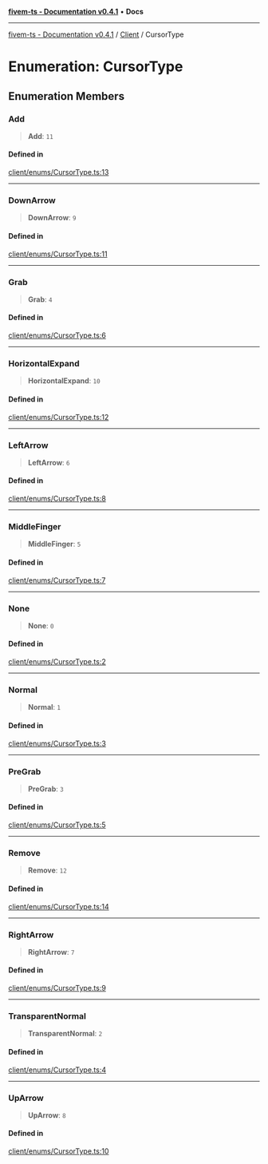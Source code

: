 [**fivem-ts - Documentation v0.4.1**](../../../README.md) • **Docs**

***

[fivem-ts - Documentation v0.4.1](../../../README.md) / [Client](../README.md) / CursorType

# Enumeration: CursorType

## Enumeration Members

### Add

> **Add**: `11`

#### Defined in

[client/enums/CursorType.ts:13](https://github.com/Purpose-Dev/fivem-ts/blob/main/src/client/enums/CursorType.ts#L13)

***

### DownArrow

> **DownArrow**: `9`

#### Defined in

[client/enums/CursorType.ts:11](https://github.com/Purpose-Dev/fivem-ts/blob/main/src/client/enums/CursorType.ts#L11)

***

### Grab

> **Grab**: `4`

#### Defined in

[client/enums/CursorType.ts:6](https://github.com/Purpose-Dev/fivem-ts/blob/main/src/client/enums/CursorType.ts#L6)

***

### HorizontalExpand

> **HorizontalExpand**: `10`

#### Defined in

[client/enums/CursorType.ts:12](https://github.com/Purpose-Dev/fivem-ts/blob/main/src/client/enums/CursorType.ts#L12)

***

### LeftArrow

> **LeftArrow**: `6`

#### Defined in

[client/enums/CursorType.ts:8](https://github.com/Purpose-Dev/fivem-ts/blob/main/src/client/enums/CursorType.ts#L8)

***

### MiddleFinger

> **MiddleFinger**: `5`

#### Defined in

[client/enums/CursorType.ts:7](https://github.com/Purpose-Dev/fivem-ts/blob/main/src/client/enums/CursorType.ts#L7)

***

### None

> **None**: `0`

#### Defined in

[client/enums/CursorType.ts:2](https://github.com/Purpose-Dev/fivem-ts/blob/main/src/client/enums/CursorType.ts#L2)

***

### Normal

> **Normal**: `1`

#### Defined in

[client/enums/CursorType.ts:3](https://github.com/Purpose-Dev/fivem-ts/blob/main/src/client/enums/CursorType.ts#L3)

***

### PreGrab

> **PreGrab**: `3`

#### Defined in

[client/enums/CursorType.ts:5](https://github.com/Purpose-Dev/fivem-ts/blob/main/src/client/enums/CursorType.ts#L5)

***

### Remove

> **Remove**: `12`

#### Defined in

[client/enums/CursorType.ts:14](https://github.com/Purpose-Dev/fivem-ts/blob/main/src/client/enums/CursorType.ts#L14)

***

### RightArrow

> **RightArrow**: `7`

#### Defined in

[client/enums/CursorType.ts:9](https://github.com/Purpose-Dev/fivem-ts/blob/main/src/client/enums/CursorType.ts#L9)

***

### TransparentNormal

> **TransparentNormal**: `2`

#### Defined in

[client/enums/CursorType.ts:4](https://github.com/Purpose-Dev/fivem-ts/blob/main/src/client/enums/CursorType.ts#L4)

***

### UpArrow

> **UpArrow**: `8`

#### Defined in

[client/enums/CursorType.ts:10](https://github.com/Purpose-Dev/fivem-ts/blob/main/src/client/enums/CursorType.ts#L10)
